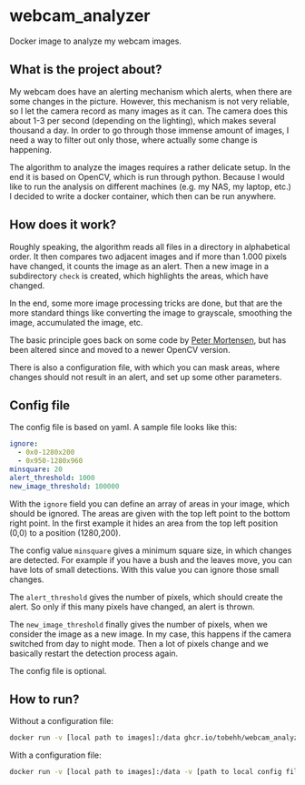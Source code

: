 # webcam_analyzer
Docker image to analyze my webcam images.

## What is the project about?
My webcam does have an alerting mechanism which alerts, when there are some changes in the picture. However,
this mechanism is not very reliable, so I let the camera record as many images as it can. The camera does this 
about 1-3 per second (depending on the lighting), which makes several thousand a day. In order to go through
those immense amount of images, I need a way to filter out only those, where actually some change is happening.

The algorithm to analyze the images requires a rather delicate setup. In the end it is based on OpenCV, which is
run through python. Because I would like to run the analysis on different machines (e.g. my NAS, my laptop, etc.)
I decided to write a docker container, which then can be run anywhere.

## How does it work?
Roughly speaking, the algorithm reads all files in a directory in alphabetical order. It then compares two adjacent
images and if more than 1.000 pixels have changed, it counts the image as an alert. Then a new image in a subdirectory
`check` is created, which highlights the areas, which have changed.

In the end, some more image processing tricks are done, but that are the more standard things like converting the image
to grayscale, smoothing the image, accumulated the image, etc.

The basic principle goes back on some code by [Peter Mortensen](http://stackoverflow.com/questions/3374828/how-do-i-track-motion-using-opencv-in-python),
but has been altered since and moved to a newer OpenCV version.

There is also a configuration file, with which you can mask areas, where changes should not result in an alert, and 
set up some other parameters.

## Config file

The config file is based on yaml. A sample file looks like this:

```yaml
ignore:
  - 0x0-1280x200
  - 0x950-1280x960
minsquare: 20
alert_threshold: 1000
new_image_threshold: 100000
```

With the `ignore` field you can define an array of areas in your image, which should be ignored. The areas are given
with the top left point to the bottom right point. In the first example it hides an area from the top left position (0,0)
to a position (1280,200).

The config value `minsquare` gives a minimum square size, in which changes are detected. For example if you have a bush and
the leaves move, you can have lots of small detections. With this value you can ignore those small changes.

The `alert_threshold` gives the number of pixels, which should create the alert. So only if this many pixels have
changed, an alert is thrown.

The `new_image_threshold` finally gives the number of pixels, when we consider the image as a new image. In my case,
this happens if the camera switched from day to night mode. Then a lot of pixels change and we basically restart
the detection process again.

The config file is optional.


## How to run?
Without a configuration file:
```bash
docker run -v [local path to images]:/data ghcr.io/tobehh/webcam_analyze
```

With a configuration file:
```bash
docker run -v [local path to images]:/data -v [path to local config file]:/app/config.yml ghcr.io/tobehh/webcam_analyze
```
